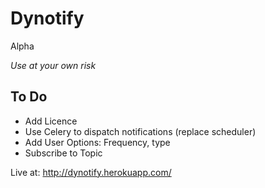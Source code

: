 # Dynotify
Alpha

*Use at your own risk*


## To Do
* Add Licence
* Use Celery to dispatch notifications (replace scheduler)
* Add User Options: Frequency, type
* Subscribe to Topic

Live at:
http://dynotify.herokuapp.com/
